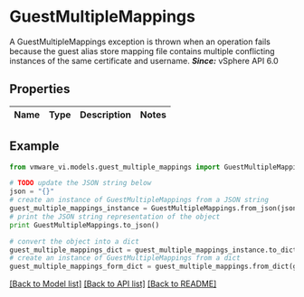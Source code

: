 # GuestMultipleMappings

A GuestMultipleMappings exception is thrown when an operation fails because the guest alias store mapping file contains multiple conflicting instances of the same certificate and username.  ***Since:*** vSphere API 6.0 

## Properties
Name | Type | Description | Notes
------------ | ------------- | ------------- | -------------

## Example

```python
from vmware_vi.models.guest_multiple_mappings import GuestMultipleMappings

# TODO update the JSON string below
json = "{}"
# create an instance of GuestMultipleMappings from a JSON string
guest_multiple_mappings_instance = GuestMultipleMappings.from_json(json)
# print the JSON string representation of the object
print GuestMultipleMappings.to_json()

# convert the object into a dict
guest_multiple_mappings_dict = guest_multiple_mappings_instance.to_dict()
# create an instance of GuestMultipleMappings from a dict
guest_multiple_mappings_form_dict = guest_multiple_mappings.from_dict(guest_multiple_mappings_dict)
```
[[Back to Model list]](../README.md#documentation-for-models) [[Back to API list]](../README.md#documentation-for-api-endpoints) [[Back to README]](../README.md)


